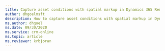 ```yaml
---
title: Capture asset conditions with spatial markup in Dynamics 365 Remote Assist on Mobile
author: dhgoelmsft
description: How to capture asset conditions with spatial markup in Dynamics 365 Remote Assist on Mobile
ms.author: dhgoel
ms.date: 09/30/2020
ms.service: crm-online
ms.topic: article
ms.reviewer: krbjoran
---
```

